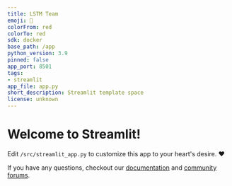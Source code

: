 ```yaml
---
title: LSTM Team
emoji: 🚀
colorFrom: red
colorTo: red
sdk: docker
base_path: /app
python_version: 3.9
pinned: false
app_port: 8501
tags:
- streamlit
app_file: app.py
short_description: Streamlit template space
license: unknown
---
```


# Welcome to Streamlit!

Edit `/src/streamlit_app.py` to customize this app to your heart's desire. :heart:

If you have any questions, checkout our [documentation](https://docs.streamlit.io) and [community
forums](https://discuss.streamlit.io).
